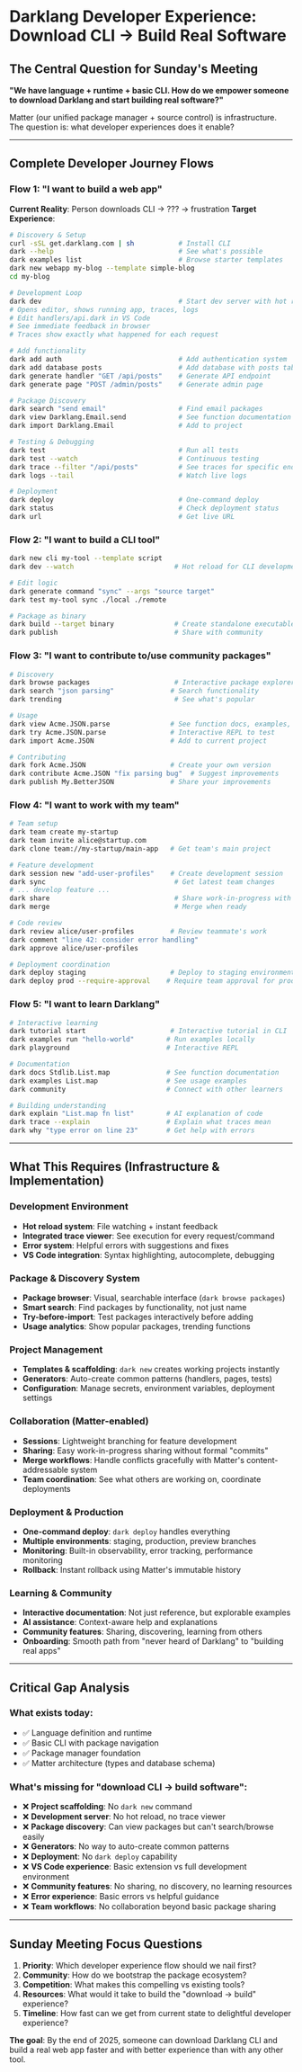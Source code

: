 # Darklang Developer Experience: Download CLI → Build Real Software

## The Central Question for Sunday's Meeting

**"We have language + runtime + basic CLI. How do we empower someone to download Darklang and start building real software?"**

Matter (our unified package manager + source control) is infrastructure. The question is: what developer experiences does it enable?

---

## Complete Developer Journey Flows

### Flow 1: "I want to build a web app" 

**Current Reality**: Person downloads CLI → ??? → frustration
**Target Experience**:

```bash
# Discovery & Setup
curl -sSL get.darklang.com | sh           # Install CLI
dark --help                               # See what's possible
dark examples list                        # Browse starter templates
dark new webapp my-blog --template simple-blog
cd my-blog

# Development Loop  
dark dev                                  # Start dev server with hot reload
# Opens editor, shows running app, traces, logs
# Edit handlers/api.dark in VS Code
# See immediate feedback in browser
# Traces show exactly what happened for each request

# Add functionality 
dark add auth                             # Add authentication system
dark add database posts                   # Add database with posts table
dark generate handler "GET /api/posts"    # Generate API endpoint
dark generate page "POST /admin/posts"    # Generate admin page

# Package Discovery
dark search "send email"                  # Find email packages
dark view Darklang.Email.send             # See function documentation
dark import Darklang.Email                # Add to project

# Testing & Debugging
dark test                                 # Run all tests
dark test --watch                         # Continuous testing
dark trace --filter "/api/posts"          # See traces for specific endpoint
dark logs --tail                          # Watch live logs

# Deployment
dark deploy                               # One-command deploy
dark status                               # Check deployment status
dark url                                  # Get live URL
```

### Flow 2: "I want to build a CLI tool"

```bash
dark new cli my-tool --template script
dark dev --watch                         # Hot reload for CLI development

# Edit logic
dark generate command "sync" --args "source target" 
dark test my-tool sync ./local ./remote

# Package as binary
dark build --target binary               # Create standalone executable
dark publish                             # Share with community
```

### Flow 3: "I want to contribute to/use community packages"

```bash
# Discovery
dark browse packages                     # Interactive package explorer  
dark search "json parsing"              # Search functionality
dark trending                            # See what's popular

# Usage
dark view Acme.JSON.parse               # See function docs, examples, traces
dark try Acme.JSON.parse                # Interactive REPL to test
dark import Acme.JSON                   # Add to current project

# Contributing  
dark fork Acme.JSON                     # Create your own version
dark contribute Acme.JSON "fix parsing bug"  # Suggest improvements
dark publish My.BetterJSON              # Share your improvements
```

### Flow 4: "I want to work with my team"

```bash
# Team setup
dark team create my-startup
dark team invite alice@startup.com
dark clone team://my-startup/main-app   # Get team's main project

# Feature development
dark session new "add-user-profiles"    # Create development session
dark sync                                # Get latest team changes
# ... develop feature ...
dark share                               # Share work-in-progress with team
dark merge                               # Merge when ready

# Code review
dark review alice/user-profiles         # Review teammate's work
dark comment "line 42: consider error handling"
dark approve alice/user-profiles

# Deployment coordination
dark deploy staging                     # Deploy to staging environment
dark deploy prod --require-approval    # Require team approval for production
```

### Flow 5: "I want to learn Darklang" 

```bash
# Interactive learning
dark tutorial start                     # Interactive tutorial in CLI
dark examples run "hello-world"        # Run examples locally
dark playground                        # Interactive REPL

# Documentation
dark docs Stdlib.List.map              # See function documentation
dark examples List.map                 # See usage examples
dark community                         # Connect with other learners

# Building understanding
dark explain "List.map fn list"        # AI explanation of code
dark trace --explain                   # Explain what traces mean
dark why "type error on line 23"       # Get help with errors
```

---

## What This Requires (Infrastructure & Implementation)

### Development Environment
- **Hot reload system**: File watching + instant feedback
- **Integrated trace viewer**: See execution for every request/command
- **Error system**: Helpful errors with suggestions and fixes
- **VS Code integration**: Syntax highlighting, autocomplete, debugging

### Package & Discovery System  
- **Package browser**: Visual, searchable interface (`dark browse packages`)
- **Smart search**: Find packages by functionality, not just name
- **Try-before-import**: Test packages interactively before adding
- **Usage analytics**: Show popular packages, trending functions

### Project Management
- **Templates & scaffolding**: `dark new` creates working projects instantly
- **Generators**: Auto-create common patterns (handlers, pages, tests)
- **Configuration**: Manage secrets, environment variables, deployment settings

### Collaboration (Matter-enabled)
- **Sessions**: Lightweight branching for feature development  
- **Sharing**: Easy work-in-progress sharing without formal "commits"
- **Merge workflows**: Handle conflicts gracefully with Matter's content-addressable system
- **Team coordination**: See what others are working on, coordinate deployments

### Deployment & Production
- **One-command deploy**: `dark deploy` handles everything
- **Multiple environments**: staging, production, preview branches
- **Monitoring**: Built-in observability, error tracking, performance monitoring
- **Rollback**: Instant rollback using Matter's immutable history

### Learning & Community
- **Interactive documentation**: Not just reference, but explorable examples
- **AI assistance**: Context-aware help and explanations
- **Community features**: Sharing, discovering, learning from others
- **Onboarding**: Smooth path from "never heard of Darklang" to "building real apps"

---

## Critical Gap Analysis

### What exists today:
- ✅ Language definition and runtime
- ✅ Basic CLI with package navigation
- ✅ Package manager foundation  
- ✅ Matter architecture (types and database schema)

### What's missing for "download CLI → build software":
- ❌ **Project scaffolding**: No `dark new` command
- ❌ **Development server**: No hot reload, no trace viewer
- ❌ **Package discovery**: Can view packages but can't search/browse easily
- ❌ **Generators**: No way to auto-create common patterns
- ❌ **Deployment**: No `dark deploy` capability
- ❌ **VS Code experience**: Basic extension vs full development environment
- ❌ **Community features**: No sharing, no discovery, no learning resources
- ❌ **Error experience**: Basic errors vs helpful guidance
- ❌ **Team workflows**: No collaboration beyond basic package sharing

---

## Sunday Meeting Focus Questions

1. **Priority**: Which developer experience flow should we nail first?
2. **Community**: How do we bootstrap the package ecosystem?
3. **Competition**: What makes this compelling vs existing tools?
4. **Resources**: What would it take to build the "download → build" experience?
5. **Timeline**: How fast can we get from current state to delightful developer experience?

**The goal**: By the end of 2025, someone can download Darklang CLI and build a real web app faster and with better experience than with any other tool.
